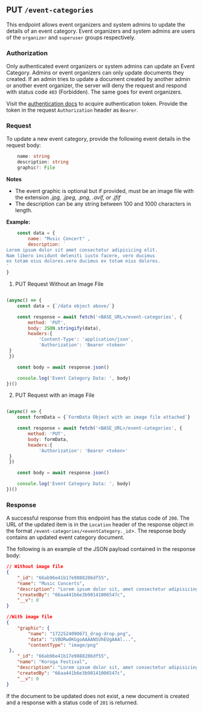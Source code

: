 ## PUT `/event-categories`

This endpoint allows event organizers and system admins to update the details of an event category. Event organizers and system admins are users of the `organizer` and `superuser` groups respectively.

### Authorization
Only authenticated event organizers or system admins can update an Event Category. Admins or event organizers can only update documents they created. If an admin tries to update a document created by another admin or another event organizer, the server will deny the request and respond with status code `403` (Forbidden). The same goes for event organizers.

Visit the [authentication docs](../../../authentication/authentication.md) to acquire authentication token. Provide the token in the request `Authorization` header as `Bearer`.

### Request
To update a new event category, provide the following event details in the request body:

```typescript
    name: string
    description: string
    graphic?: File
```


**Notes**
- The event graphic is optional but if provided, must be an image file with the extension *.jpg, .jpeg, .png, .avif, or .jfif*
- The description can be any string between 100 and 1000 characters in length.

**Example:**

 ```javascript
    const data = {
        name: "Music Concert" ,
        description: `
 Lorem ipsum dolor sit amet consectetur adipisicing elit. 
 Nam libero incidunt deleniti iusto facere, vero ducimus 
 ex totam eius dolores.vero ducimus ex totam eius dolores.
 `
 }
```

1. PUT Request Without an Image File

```javascript

(async() => {
    const data = {`/data object above/`}

    const response = await fetch('<BASE_URL>/event-categories', {
        method: 'PUT',
        body: JSON.stringify(data),
        headers:{
            'Content-Type': 'application/json',
            'Authorization': 'Bearer <token>'
 }
 })

    const body = await response.json()

    console.log('Event Category Data: ', body)
})()
```

2. PUT Request with an image File

```javascript

(async() => {
    const formData = {`FormData Object with an image file attached`}

    const response = await fetch('<BASE_URL>/event-categories', {
        method: 'PUT',
        body: formData,
        headers:{
            'Authorization': 'Bearer <token>'
 }
 })

    const body = await response.json()

    console.log('Event Category Data: ', body)
})()
```

### Response

A successful response from this endpoint has the status code of `200`. The URL of the updated item is in the `Location` header of the response object in the format `/event-categories/<eventCategory._id`>. The response body contains an updated event category document. 

The following is an example of the JSON payload contained in the response body:

```json
// Without image file
{
    "_id": "66ab96e41b17e9888286df55",
    "name": "Music Concerts",
    "description": "Lorem ipsum dolor sit, amet consectetur adipisicing elit. Maiores libero illo praesentium autem nesciunt consectetur repudiandae omnis eum similique in, quas rerum. Eveniet, possimus doloremque?",
    "createdBy": "66aa441b6e3b90141006547c",
    "__v": 0
}

//With image file
{
    "graphic": {
        "name": "1722524090671_drag-drop.png",
        "data": "iVBORw0KGgoAAAANSUhEUgAAAl...",
        "contentType": "image/png"
 },
    "_id": "66ab96e41b17e9888286df55",
    "name": "Koroga Festival",
    "description": "Lorem ipsum dolor sit, amet consectetur adipisicing elit. Maiores libero illo praesentium autem nesciunt consectetur repudiandae omnis eum similique in, quas rerum. Eveniet, possimus doloremque?",
    "createdBy": "66aa441b6e3b90141006547c",
    "__v": 0
}
```

If the document to be updated does not exist, a new document is created and a response with a status code of `201` is returned.